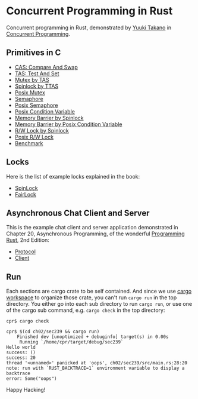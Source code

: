 # Concurrent Programming in Rust

Concurrent programming in Rust, demonstrated by [Yuuki Takano] in
[Concurrent Programming].

## Primitives in C

- [CAS: Compare And Swap](ch03/sec321/compare_and_swap.s)
- [TAS: Test And Set](ch03/sec322/test_and_set.s)
- [Mutex by TAS](ch03/sec330/main.c)
- [Spinlock by TTAS](ch03/sec331/lib.c)
- [Posix Mutex](ch03/sec332/main.c)
- [Semaphore](ch03/sec340/lib.c)
- [Posix Semaphore](ch03/sec342/lib.c)
- [Posix Condition Variable](ch03/sec350/lib.c)
- [Memory Barrier by Spinlock](ch03/sec361/lib.c)
- [Memory Barrier by Posix Condition Variable](ch03/sec362/lib.c)
- [R/W Lock by Spinlock](ch03/sec371/lib.c)
- [Posix R/W Lock](ch03/sec372/lib.c)
- [Benchmark](ch03/sec373/main.c)

## Locks

Here is the list of example locks explained in the book:

- [SpinLock](ch04/sec70/src/lib.rs)
- [FairLock](ch07/sec11/src/lib.rs)

## Asynchronous Chat Client and Server

This is the example chat client and server application demonstrated
in Chapter 20, Asynchronous Programming, of the wonderful [Programming Rust],
2nd Edition:

- [Protocol](chat/protocol/src/lib.rs)
- [Client](chat/client/src/lib.rs)

## Run

Each sections are cargo crate to be self contained.  And since
we use [cargo workspace] to organize those crate, you can't
run `cargo run` in the top directory.  You either go into
each sub directory to run `cargo run`, or use one of the
cargo sub command, e.g. `cargo check` in the top directory:

```
cpr$ cargo check
```

```
cpr$ $(cd ch02/sec239 && cargo run)
    Finished dev [unoptimized + debuginfo] target(s) in 0.00s
     Running `/home/cpr/target/debug/sec239`
Hello world
success: ()
success: 20
thread '<unnamed>' panicked at 'oops', ch02/sec239/src/main.rs:28:20
note: run with `RUST_BACKTRACE=1` environment variable to display a backtrace
error: Some("oops")
```

Happy Hacking!

[yuuki takano]: https://scholar.google.co.jp/citations?user=RiH0Kt0AAAAJ&hl
[concurrent programming]: https://www.oreilly.co.jp/books/9784873119595/
[cargo workspace]: https://doc.rust-lang.org/book/ch14-03-cargo-workspaces.html
[programming rust]: https://github.com/ProgrammingRust
